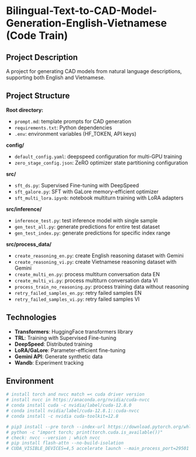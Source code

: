 # Bilingual-Text-to-CAD-Model-Generation-English-Vietnamese (Code Train)

## Project Description
A project for generating CAD models from natural language descriptions, supporting both English and Vietnamese.

## Project Structure

**Root directory:**
- `prompt.md`: template prompts for CAD generation
- `requirements.txt`: Python dependencies
- `.env`: environment variables (HF_TOKEN, API keys)

**config/**
- `default_config.yaml`: deepspeed configuration for multi-GPU training
- `zero_stage_config.json`: ZeRO optimizer state partitioning configuration

**src/**
- `sft_ds.py`: Supervised Fine-tuning with DeepSpeed
- `sft_galore.py`: SFT with GaLore memory-efficient optimizer  
- `sft_multi_lora.ipynb`: notebook multiturn training with LoRA adapters

**src/inference/**
- `inference_test.py`: test inference model with single sample
- `gen_test_all.py`: generate predictions for entire test dataset
- `gen_test_index.py`: generate predictions for specific index range

**src/process_data/**
- `create_reasoning_en.py`: create English reasoning dataset with Gemini
- `create_reasoning_vi.py`: create Vietnamese reasoning dataset with Gemini
- `create_multi_en.py`: process multiturn conversation data EN
- `create_multi_vi.py`: process multiturn conversation data VI
- `process_train_no_reasoning.py`: process training data without reasoning
- `retry_failed_samples_en.py`: retry failed samples EN
- `retry_failed_samples_vi.py`: retry failed samples VI

## Technologies
- **Transformers**: HuggingFace transformers library
- **TRL**: Training with Supervised Fine-tuning
- **DeepSpeed**: Distributed training  
- **LoRA/GaLore**: Parameter-efficient fine-tuning
- **Gemini API**: Generate synthetic data
- **Wandb**: Experiment tracking

## Environment
```bash
# install torch and nvcc match =< cuda driver version
# install nvcc in https://anaconda.org/nvidia/cuda-nvcc
# conda install cuda -c nvidia/label/cuda-12.8.0
# conda install nvidia/label/cuda-12.8.1::cuda-nvcc
# conda install -c nvidia cuda-toolkit=12.8

# pip3 install --pre torch --index-url https://download.pytorch.org/whl/nightly/cu128
# python -c "import torch; print(torch.cuda.is_available())"
# check: nvcc --version ; which nvcc
# pip install flash-attn --no-build-isolation
# CUDA_VISIBLE_DEVICES=4,5 accelerate launch --main_process_port=29501 --config_file default_config.yaml sft_ds.py
```
